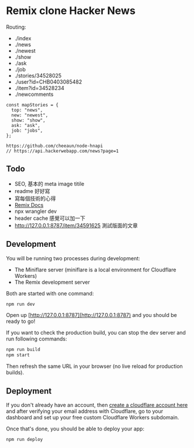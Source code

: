 # Remix clone Hacker News

Routing:
- ./index
- ./news
- ./newest
- ./show
- ./ask
- ./job
- ./stories/34528025
- ./user?id=CHB0403085482
- ./item?id=34528234
- ./newcomments

```
const mapStories = {
  top: "news",
  new: "newest",
  show: "show",
  ask: "ask",
  job: "jobs",
};

https://github.com/cheeaun/node-hnapi
// https://api.hackerwebapp.com/news?page=1
```

## Todo
- SEO, 基本的 meta image titile
- readme 好好寫
- 寫每個技術的心得  
- [Remix Docs](https://remix.run/docs)
- npx wrangler dev
- header cache 感覺可以加一下
- http://127.0.0.1:8787/item/34591625   測試版面的文章

## Development

You will be running two processes during development:

- The Miniflare server (miniflare is a local environment for Cloudflare Workers)
- The Remix development server

Both are started with one command:

```sh
npm run dev
```

Open up [http://127.0.0.1:8787](http://127.0.0.1:8787) and you should be ready to go!

If you want to check the production build, you can stop the dev server and run following commands:

```sh
npm run build
npm start
```

Then refresh the same URL in your browser (no live reload for production builds).

## Deployment

If you don't already have an account, then [create a cloudflare account here](https://dash.cloudflare.com/sign-up) and after verifying your email address with Cloudflare, go to your dashboard and set up your free custom Cloudflare Workers subdomain.

Once that's done, you should be able to deploy your app:

```sh
npm run deploy
```
